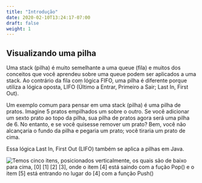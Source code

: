 ```yaml
---
title: "Introdução"
date: 2020-02-10T13:24:17-07:00
draft: false
weight: 1
--- 
```


## Visualizando uma pilha

Uma stack (pilha) é muito semelhante a uma queue (fila) e muitos dos conceitos que você aprendeu sobre uma queue podem ser aplicados a uma stack. Ao contrário da fila com lógica FIFO, uma pilha é diferente porque utiliza a lógica oposta, LIFO (Último a Entrar, Primeiro a Sair; Last In, First Out).

Um exemplo comum para pensar em uma stack (pilha) é uma pilha de pratos. Imagine 5 pratos empilhados um sobre o outro. Se você adicionar um sexto prato ao topo da pilha, sua pilha de pratos agora será uma pilha de 6. No entanto, e se você quisesse remover um prato? Bem, você não alcançaria o fundo da pilha e pegaria um prato; você tiraria um prato de cima.

Essa lógica Last In, First Out (LIFO) também se aplica a pilhas em Java.

![Temos cinco itens, posicionados verticalmente, os quais são de baixo para cima, [0] [1] [2] [3], onde o item [4] está saindo com a fução Pop() e o item [5] está entrando no lugar do [4] com a função Push()](../img/stack.png)
